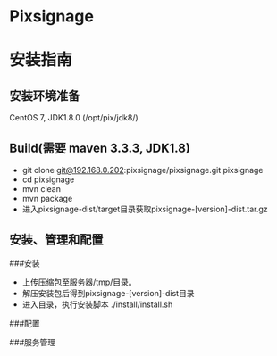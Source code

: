 # Pixsignage


# 安装指南

## 安装环境准备
CentOS 7, JDK1.8.0 (/opt/pix/jdk8/)

## Build(需要 maven 3.3.3, JDK1.8)
- git clone git@192.168.0.202:pixsignage/pixsignage.git pixsignage
- cd pixsignage
- mvn clean
- mvn package
- 进入pixsignage-dist/target目录获取pixsignage-[version]-dist.tar.gz



## 安装、管理和配置
###安装    

- 上传压缩包至服务器/tmp/目录。
- 解压安装包后得到pixsignage-[version]-dist目录
- 进入目录，执行安装脚本 ./install/install.sh


###配置



###服务管理

